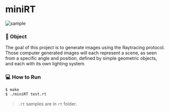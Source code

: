 # miniRT

![sample](https://repository-images.githubusercontent.com/276921859/477e5600-21f8-11eb-80f4-184f6165b9da)

### 🎯 Object
The goal of this project is to generate images using the Raytracing protocol. Those computer generated images will each represent a scene, as seen from a specific angle and position, defined by simple geometric objects, and each with its own lighting system.

### 💻 How to Run

```bash
$ make
$ ./miniRT test.rt
```

> `.rt` samples are in `rt` folder.
